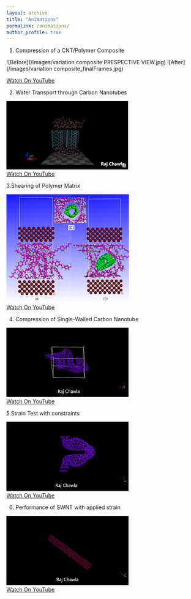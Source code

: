 ```yaml
---
layout: archive
title: "Animations"
permalink: /animations/
author_profile: true
---
```

1. Compression of a CNT/Polymer Composite   

![Before](/images/variation composite PRESPECTIVE VIEW.jpg)
![After](/images/variation composite_finalFrames.jpg)

[Watch On YouTube](https://www.youtube.com/watch?v=nlq4OgAtXxM)

2. Water Transport through Carbon Nanotubes    

![Atomistic Model](/images/water.png)            
[Watch On YouTube](https://www.youtube.com/watch?v=8WWSAHZXQ4s&t=14s)

3.Shearing of Polymer Matrix   

![Atomistic Model](/images/layer3.png)            
[Watch On YouTube](https://www.youtube.com/watch?v=jrx0qbBkBKo)

4. Compression of Single-Walled Carbon Nanotube  

  ![Atomistic Model](/images/deform.png)            
[Watch On YouTube](https://www.youtube.com/watch?v=VcdsdEBQ9mQ&list=PL6RlDm_oCECFI8fXLTNb6Hscov9MnQT6l&index=4)

5.Strain Test with constraints 


![Atomistic Model](/images/deformpbc.png)            
[Watch On YouTube](https://www.youtube.com/watch?v=OOFO2h5IVRc&index=6&list=PL6RlDm_oCECFI8fXLTNb6Hscov9MnQT6l)

6.  Performance of SWNT with applied strain

![Atomistic Model](/images/vibration.png)            
[Watch On YouTube](https://www.youtube.com/watch?v=oayyf3hE1Jo&list=PL6RlDm_oCECFI8fXLTNb6Hscov9MnQT6l&index=5)

